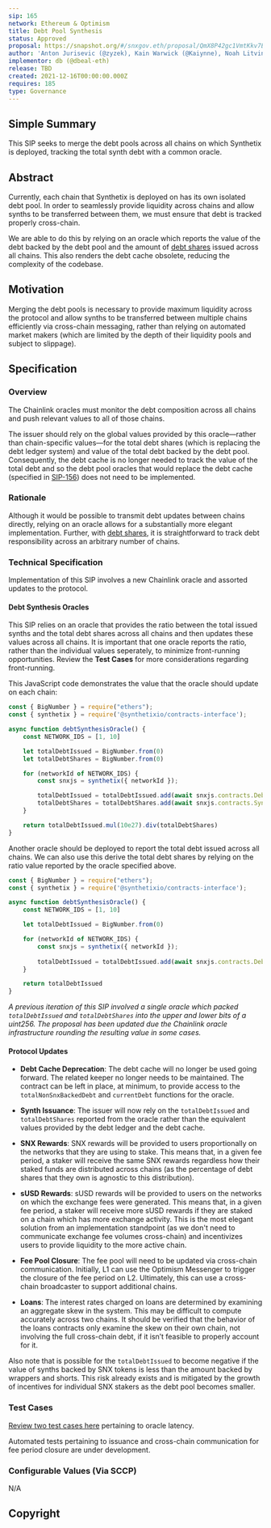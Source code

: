 ```yaml
---
sip: 165
network: Ethereum & Optimism
title: Debt Pool Synthesis
status: Approved
proposal: https://snapshot.org/#/snxgov.eth/proposal/QmX8P42gc1VmtKkv7EyVTvLcPPFxYNtgTndiMxSJ6HSL8k
author: 'Anton Jurisevic (@zyzek), Kain Warwick (@Kaiynne), Noah Litvin (@noahlitvin), db (@dbeal-eth)'
implementor: db (@dbeal-eth)
release: TBD
created: 2021-12-16T00:00:00.000Z
requires: 185
type: Governance
---
```


## Simple Summary

<!--"If you can't explain it simply, you don't understand it well enough." Simply describe the outcome the proposed changes intends to achieve. This should be non-technical and accessible to a casual community member.-->

This SIP seeks to merge the debt pools across all chains on which Synthetix is deployed, tracking the total synth debt with a common oracle.

## Abstract

Currently, each chain that Synthetix is deployed on has its own isolated debt pool. In order to seamlessly provide liquidity across chains and allow synths to be transferred between them, we must ensure that debt is tracked properly cross-chain.

We are able to do this by relying on an oracle which reports the value of the debt backed by the debt pool and the amount of [debt shares](https://sips.synthetix.io/sips/sip-185) issued across all chains. This also renders the debt cache obsolete, reducing the complexity of the codebase.

## Motivation

<!--This is the problem statement. This is the *why* of the SIP. It should clearly explain *why* the current state of the protocol is inadequate.  It is critical that you explain *why* the change is needed, if the SIP proposes changing how something is calculated, you must address *why* the current calculation is inaccurate or wrong. This is not the place to describe how the SIP will address the issue!-->

Merging the debt pools is necessary to provide maximum liquidity across the protocol and allow synths to be transferred between multiple chains efficiently via cross-chain messaging, rather than relying on automated market makers (which are limited by the depth of their liquidity pools and subject to slippage).

## Specification

<!--The specification should describe the syntax and semantics of any new feature, there are five sections
1. Overview
2. Rationale
3. Technical Specification
4. Test Cases
5. Configurable Values
-->

### Overview

The Chainlink oracles must monitor the debt composition across all chains and push relevant values to all of those chains.

The issuer should rely on the global values provided by this oracle—rather than chain-specific values—for the total debt shares (which is replacing the debt ledger system) and value of the total debt backed by the debt pool. Consequently, the debt cache is no longer needed to track the value of the total debt and so the debt pool oracles that would replace the debt cache (specified in [SIP-156](https://sips.synthetix.io/sips/sip-156)) does not need to be implemented.

### Rationale

Although it would be possible to transmit debt updates between chains directly, relying on an oracle allows for a substantially more elegant implementation. Further, with [debt shares](https://sips.synthetix.io/sips/sip-185), it is straightforward to track debt responsibility across an arbitrary number of chains.

### Technical Specification

<!--The technical specification should outline the public API of the changes proposed. That is, changes to any of the interfaces Synthetix currently exposes or the creations of new ones.-->

Implementation of this SIP involves a new Chainlink oracle and assorted updates to the protocol.

#### Debt Synthesis Oracles

This SIP relies on an oracle that provides the ratio between the total issued synths and the total debt shares across all chains and then updates these values across all chains. It is important that one oracle reports the ratio, rather than the individual values seperately, to minimize front-running opportunities. Review the **Test Cases** for more considerations regarding front-running.

This JavaScript code demonstrates the value that the oracle should update on each chain:
```javascript
const { BigNumber } = require("ethers");
const { synthetix } = require('@synthetixio/contracts-interface');

async function debtSynthesisOracle() {
    const NETWORK_IDS = [1, 10]

    let totalDebtIssued = BigNumber.from(0)
    let totalDebtShares = BigNumber.from(0)

    for (networkId of NETWORK_IDS) {
        const snxjs = synthetix({ networkId });

        totalDebtIssued = totalDebtIssued.add(await snxjs.contracts.DebtCache.currentDebt());
        totalDebtShares = totalDebtShares.add(await snxjs.contracts.SynthetixDebtShare.totalSupply());
    }

    return totalDebtIssued.mul(10e27).div(totalDebtShares)
}
```

Another oracle should be deployed to report the total debt issued across all chains. We can also use this derive the total debt shares by relying on the ratio value reported by the oracle specified above.

```javascript
const { BigNumber } = require("ethers");
const { synthetix } = require('@synthetixio/contracts-interface');

async function debtSynthesisOracle() {
    const NETWORK_IDS = [1, 10]

    let totalDebtIssued = BigNumber.from(0)

    for (networkId of NETWORK_IDS) {
        const snxjs = synthetix({ networkId });
        
        totalDebtIssued = totalDebtIssued.add(await snxjs.contracts.DebtCache.currentDebt());
    }

    return totalDebtIssued
}
```

*A previous iteration of this SIP involved a single oracle which packed `totalDebtIssued` and `totalDebtShares` into the upper and lower bits of a uint256. The proposal has been updated due the Chainlink oracle infrastructure rounding the resulting value in some cases.*

#### Protocol Updates

- **Debt Cache Deprecation**: The debt cache will no longer be used going forward. The related keeper no longer needs to be maintained. The contract can be left in place, at minimum, to provide access to the `totalNonSnxBackedDebt` and `currentDebt` functions for the oracle.

- **Synth Issuance**: The issuer will now rely on the `totalDebtIssued` and `totalDebtShares` reported from the oracle rather than the equivalent values provided by the debt ledger and the debt cache.

- **SNX Rewards**: SNX rewards will be provided to users proportionally on the networks that they are using to stake. This means that, in a given fee period, a staker will receive the same SNX rewards regardless how their staked funds are distributed across chains (as the percentage of debt shares that they own is agnostic to this distribution). 

- **sUSD Rewards**: sUSD rewards will be provided to users on the networks on which the exchange fees were generated. This means that, in a given fee period, a staker will receive more sUSD rewards if they are staked on a chain which has more exchange activity. This is the most elegant solution from an implementation standpoint (as we don't need to communicate exchange fee volumes cross-chain) and incentivizes users to provide liquidity to the more active chain.

- **Fee Pool Closure**: The fee pool will need to be updated via cross-chain communication. Initially, L1 can use the Optimism Messenger to trigger the closure of the fee period on L2. Ultimately, this can use a cross-chain broadcaster to support additional chains.

- **Loans**: The interest rates charged on loans are determined by examining an aggregate skew in the system. This may be difficult to compute accurately across two chains. It should be verified that the behavior of the loans contracts only examine the skew on their own chain, not involving the full cross-chain debt, if it isn’t feasible to properly account for it.

Also note that is possible for the `totalDebtIssued` to become negative if the value of synths backed by SNX tokens is less than the amount backed by wrappers and shorts. This risk already exists and is mitigated by the growth of incentives for individual SNX stakers as the debt pool becomes smaller.

### Test Cases

<!--Test cases for an implementation are mandatory for SIPs but can be included with the implementation..-->

[Review two test cases here](https://gist.github.com/noahlitvin/43ce903b0a3dd3d9773275f5f796df2e) pertaining to oracle latency.

Automated tests pertaining to issuance and cross-chain communication for fee period closure are under development.

### Configurable Values (Via SCCP)

<!--Please list all values configurable via SCCP under this implementation.-->

N/A

## Copyright
